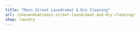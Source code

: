 ```yaml
---
title: "Main Street Laundromat & Dry Cleaning"
url: /shenandoah/main-street-laundromat-and-dry-cleaning/
shop: laundry
---
```

